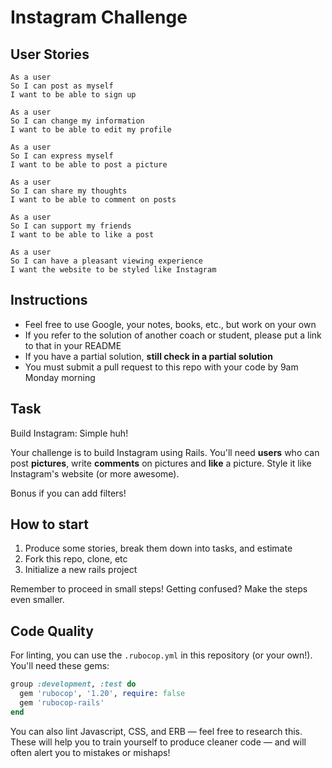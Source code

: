 Instagram Challenge
===================

## User Stories

```
As a user
So I can post as myself
I want to be able to sign up

As a user
So I can change my information
I want to be able to edit my profile

As a user 
So I can express myself
I want to be able to post a picture

As a user
So I can share my thoughts
I want to be able to comment on posts

As a user
So I can support my friends
I want to be able to like a post

As a user
So I can have a pleasant viewing experience
I want the website to be styled like Instagram
```

## Instructions

* Feel free to use Google, your notes, books, etc., but work on your own
* If you refer to the solution of another coach or student, please put a link to that in your README
* If you have a partial solution, **still check in a partial solution**
* You must submit a pull request to this repo with your code by 9am Monday morning

## Task

Build Instagram: Simple huh!

Your challenge is to build Instagram using Rails. You'll need **users** who can post **pictures**, write **comments** on pictures and **like** a picture. Style it like Instagram's website (or more awesome).

Bonus if you can add filters!

## How to start

1. Produce some stories, break them down into tasks, and estimate
2. Fork this repo, clone, etc
3. Initialize a new rails project

Remember to proceed in small steps! Getting confused? Make the steps even smaller.

## Code Quality

For linting, you can use the `.rubocop.yml` in this repository (or your own!).
You'll need these gems:

```ruby
group :development, :test do
  gem 'rubocop', '1.20', require: false
  gem 'rubocop-rails'
end
```

You can also lint Javascript, CSS, and ERB — feel free to research this. These
will help you to train yourself to produce cleaner code — and will often alert
you to mistakes or mishaps!
